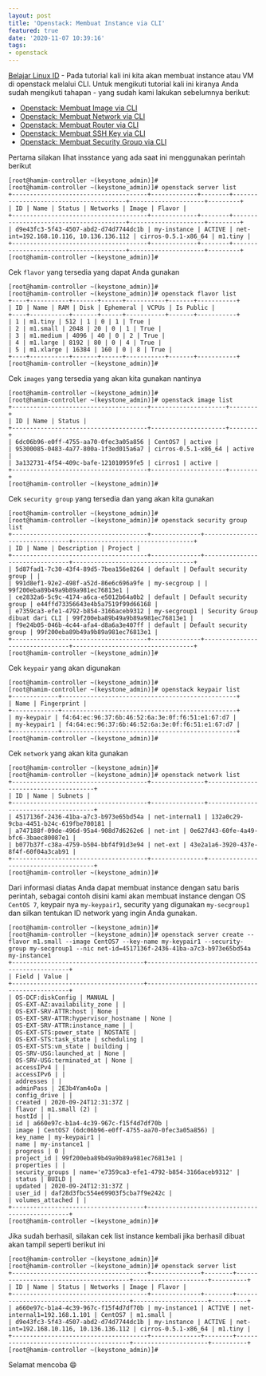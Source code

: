 ```yaml
---
layout: post
title: 'Openstack: Membuat Instance via CLI'
featured: true
date: '2020-11-07 10:39:16'
tags:
- openstack
---
```


[Belajar Linux ID](/) - Pada tutorial kali ini kita akan membuat instance atau VM di openstack melalui CLI. Untuk mengikuti tutorial kali ini kiranya Anda sudah mengikuti tahapan - yang sudah kami lakukan sebelumnya berikut:

- [Openstack: Membuat Image via CLI](/openstack-membuat-image-via-cli/)
- [Openstack: Membuat Network via CLI](/openstack-membuat-network-via-cli/)
- [Openstack: Membuat Router via CLI](/openstack-membuat-router-via-cli/)
- [Openstack: Membuat SSH Key via CLI](/openstack-menambahkan-secu/)
- [Openstack: Membuat Security Group via CLI](/openstack-membuat-security-group-via-cli/)

Pertama silakan lihat insstance yang ada saat ini menggunakan perintah berikut

<!--kg-card-begin: markdown-->

    [root@hamim-controller ~(keystone_admin)]#
    [root@hamim-controller ~(keystone_admin)]# openstack server list
    +--------------------------------------+-------------+--------+----------------------------------------+---------------------+---------+
    | ID | Name | Status | Networks | Image | Flavor |
    +--------------------------------------+-------------+--------+----------------------------------------+---------------------+---------+
    | d9e43fc3-5f43-4507-abd2-d74d7744dc1b | my-instance | ACTIVE | net-int=192.168.10.116, 10.136.136.112 | cirros-0.5.1-x86_64 | m1.tiny |
    +--------------------------------------+-------------+--------+----------------------------------------+---------------------+---------+
    [root@hamim-controller ~(keystone_admin)]#

<!--kg-card-end: markdown-->

Cek `flavor` yang tersedia yang dapat Anda gunakan

<!--kg-card-begin: markdown-->

    [root@hamim-controller ~(keystone_admin)]#
    [root@hamim-controller ~(keystone_admin)]# openstack flavor list
    +----+-----------+-------+------+-----------+-------+-----------+
    | ID | Name | RAM | Disk | Ephemeral | VCPUs | Is Public |
    +----+-----------+-------+------+-----------+-------+-----------+
    | 1 | m1.tiny | 512 | 1 | 0 | 1 | True |
    | 2 | m1.small | 2048 | 20 | 0 | 1 | True |
    | 3 | m1.medium | 4096 | 40 | 0 | 2 | True |
    | 4 | m1.large | 8192 | 80 | 0 | 4 | True |
    | 5 | m1.xlarge | 16384 | 160 | 0 | 8 | True |
    +----+-----------+-------+------+-----------+-------+-----------+
    [root@hamim-controller ~(keystone_admin)]#

<!--kg-card-end: markdown-->

Cek `images` yang tersedia yang akan kita gunakan nantinya

<!--kg-card-begin: markdown-->

    [root@hamim-controller ~(keystone_admin)]#
    [root@hamim-controller ~(keystone_admin)]# openstack image list
    +--------------------------------------+---------------------+--------+
    | ID | Name | Status |
    +--------------------------------------+---------------------+--------+
    | 6dc06b96-e0ff-4755-aa70-0fec3a05a856 | CentOS7 | active |
    | 95300085-0483-4a77-800a-1f3ed015a6a7 | cirros-0.5.1-x86_64 | active |
    | 3a132731-4f54-409c-bafe-121010959fe5 | cirros1 | active |
    +--------------------------------------+---------------------+--------+
    [root@hamim-controller ~(keystone_admin)]#

<!--kg-card-end: markdown-->

Cek `security group` yang tersedia dan yang akan kita gunakan

<!--kg-card-begin: markdown-->

    [root@hamim-controller ~(keystone_admin)]#
    [root@hamim-controller ~(keystone_admin)]# openstack security group list
    +--------------------------------------+--------------+--------------------------------+----------------------------------+
    | ID | Name | Description | Project |
    +--------------------------------------+--------------+--------------------------------+----------------------------------+
    | 5d87fad1-7c30-43f4-89d5-7bea156e8264 | default | Default security group | |
    | 991d8ef1-92e2-498f-a52d-86e6c696a9fe | my-secgroup | | 99f200eba89b49a9b89a981ec76813e1 |
    | ce2832a6-5c9c-4174-a6ca-e5012b64a0b2 | default | Default security group | e44ffd73356643e4b5a7519f99d66168 |
    | e7359ca3-efe1-4792-b854-3166aceb9312 | my-secgroup1 | Security Group dibuat dari CLI | 99f200eba89b49a9b89a981ec76813e1 |
    | f9e24b05-046b-4c44-afa4-d8a6a3e407ff | default | Default security group | 99f200eba89b49a9b89a981ec76813e1 |
    +--------------------------------------+--------------+--------------------------------+----------------------------------+
    [root@hamim-controller ~(keystone_admin)]#

<!--kg-card-end: markdown-->

Cek `keypair` yang akan digunakan

<!--kg-card-begin: markdown-->

    [root@hamim-controller ~(keystone_admin)]#
    [root@hamim-controller ~(keystone_admin)]# openstack keypair list
    +-------------+-------------------------------------------------+
    | Name | Fingerprint |
    +-------------+-------------------------------------------------+
    | my-keypair | f4:64:ec:96:37:6b:46:52:6a:3e:0f:f6:51:e1:67:d7 |
    | my-keypair1 | f4:64:ec:96:37:6b:46:52:6a:3e:0f:f6:51:e1:67:d7 |
    +-------------+-------------------------------------------------+
    [root@hamim-controller ~(keystone_admin)]#

<!--kg-card-end: markdown-->

Cek `network` yang akan kita gunakan

<!--kg-card-begin: markdown-->

    [root@hamim-controller ~(keystone_admin)]#
    [root@hamim-controller ~(keystone_admin)]# openstack network list
    +--------------------------------------+---------------+--------------------------------------+
    | ID | Name | Subnets |
    +--------------------------------------+---------------+--------------------------------------+
    | 4517136f-2436-41ba-a7c3-b973e65bd54a | net-internal1 | 132a0c29-9cba-4451-b24c-619fbe700181 |
    | a747188f-09de-496d-95a4-908d7d6262e6 | net-int | 0e627d43-60fe-4a49-bfc6-3baec80087e1 |
    | b077b37f-c38a-4759-b504-bbf4f91d3e94 | net-ext | 43e2a1a6-3920-437e-8f4f-60f04a3cab91 |
    +--------------------------------------+---------------+--------------------------------------+
    [root@hamim-controller ~(keystone_admin)]#

<!--kg-card-end: markdown-->

Dari informasi diatas Anda dapat membuat instance dengan satu baris perintah, sebagai contoh disini kami akan membuat instance dengan OS `CentOS 7`, keypair nya `my-keypair1`, security yang digunakan `my-secgroup1` dan silkan tentukan ID network yang ingin Anda gunakan.

<!--kg-card-begin: markdown-->

    [root@hamim-controller ~(keystone_admin)]#
    [root@hamim-controller ~(keystone_admin)]# openstack server create --flavor m1.small --image CentOS7 --key-name my-keypair1 --security-group my-secgroup1 --nic net-id=4517136f-2436-41ba-a7c3-b973e65bd54a my-instance1
    +-------------------------------------+------------------------------------------------+
    | Field | Value |
    +-------------------------------------+------------------------------------------------+
    | OS-DCF:diskConfig | MANUAL |
    | OS-EXT-AZ:availability_zone | |
    | OS-EXT-SRV-ATTR:host | None |
    | OS-EXT-SRV-ATTR:hypervisor_hostname | None |
    | OS-EXT-SRV-ATTR:instance_name | |
    | OS-EXT-STS:power_state | NOSTATE |
    | OS-EXT-STS:task_state | scheduling |
    | OS-EXT-STS:vm_state | building |
    | OS-SRV-USG:launched_at | None |
    | OS-SRV-USG:terminated_at | None |
    | accessIPv4 | |
    | accessIPv6 | |
    | addresses | |
    | adminPass | 2E3b4Yam4oDa |
    | config_drive | |
    | created | 2020-09-24T12:31:37Z |
    | flavor | m1.small (2) |
    | hostId | |
    | id | a660e97c-b1a4-4c39-967c-f15f4d7df70b |
    | image | CentOS7 (6dc06b96-e0ff-4755-aa70-0fec3a05a856) |
    | key_name | my-keypair1 |
    | name | my-instance1 |
    | progress | 0 |
    | project_id | 99f200eba89b49a9b89a981ec76813e1 |
    | properties | |
    | security_groups | name='e7359ca3-efe1-4792-b854-3166aceb9312' |
    | status | BUILD |
    | updated | 2020-09-24T12:31:37Z |
    | user_id | daf28d3fbc554e69903f5cba7f9e242c |
    | volumes_attached | |
    +-------------------------------------+------------------------------------------------+
    [root@hamim-controller ~(keystone_admin)]#

<!--kg-card-end: markdown-->

Jika sudah berhasil, silakan cek list instance kembali jika berhasil dibuat akan tampil seperti berikut ini

<!--kg-card-begin: markdown-->

    [root@hamim-controller ~(keystone_admin)]#
    [root@hamim-controller ~(keystone_admin)]# openstack server list
    +--------------------------------------+--------------+--------+----------------------------------------+---------------------+----------+
    | ID | Name | Status | Networks | Image | Flavor |
    +--------------------------------------+--------------+--------+----------------------------------------+---------------------+----------+
    | a660e97c-b1a4-4c39-967c-f15f4d7df70b | my-instance1 | ACTIVE | net-internal1=192.168.1.101 | CentOS7 | m1.small |
    | d9e43fc3-5f43-4507-abd2-d74d7744dc1b | my-instance | ACTIVE | net-int=192.168.10.116, 10.136.136.112 | cirros-0.5.1-x86_64 | m1.tiny |
    +--------------------------------------+--------------+--------+----------------------------------------+---------------------+----------+
    [root@hamim-controller ~(keystone_admin)]#

<!--kg-card-end: markdown-->

Selamat mencoba 😄

